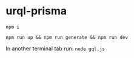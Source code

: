 # urql-prisma
`npm i`

`npm run up && npm run generate && npm run dev`

In another terminal tab run: `node gql.js`
